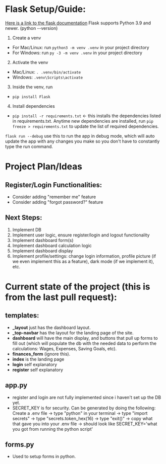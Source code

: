 # Flask Setup/Guide:
[Here is a link to the flask documentation](https://flask.palletsprojects.com/en/stable/)
Flask supports Python 3.9 and newer. (python --version)

1. Create a venv
- For Mac/Linux: run `python3 -m venv .venv` in your project directory
- For Windows: run `py -3 -m venv .venv` in your project directory
2. Activate the venv
- Mac/Linux: `. .venv/bin/activate`
- Windows:  `.venv\Scripts\activate`
3. Inside the venv, run
- `pip install Flask`
4. Install dependencies
- `pip install -r requirements.txt` <- this installs the dependencies listed in requirements.txt. Anytime new dependencies are installed, run `pip freeze > requirements.txt` to update the list of required dependencies.

`flask run --debug` use this to run the app in debug mode, which will auto update the app with any changes you make so you don't have to constantly type the run command.

# Project Plan/Ideas

## Register/Login Functionalities:
- Consider adding "remember me" feature
- Consider adding "forgot password?" feature

## Next Steps:
1. Implement DB
2. Implement user logic, ensure register/login and logout functionality
3. Implement dashboard form(s)
4. Implement dashboard calculation logic
5. Implement dashboard display
6. Implement profile/settings: change login information, profile picture (if we even implement this as a feature), dark mode (if we implement it), etc.

# Current state of the project (this is from the last pull request):

## templates:
- **_layout** just has the dashboard layout.
- **_top-navbar** has the layout for the landing page of the site.
- **dashboard** will have the main display, and buttons that pull up forms to fill out (which will populate the db with the needed data to perform the calculations: Wages, Expenses, Saving Goals, etc).
- **finances_form** (ignore this).
- **index** is the landing page
- **login** self explanatory
- **register** self explanatory

## app.py
- register and login are not fully implemented since i haven't set up the DB yet.
- SECRET_KEY is for security. Can be generated by doing the following: Create a .env file -> type "python" in your terminal -> type "import secrets" -> type "secrets.token_hex(16) -> type "exit()" -> copy what that gave you into your .env file -> should look like SECRET_KEY='what you got from running the python script'

## forms.py
- Used to setup forms in python.
